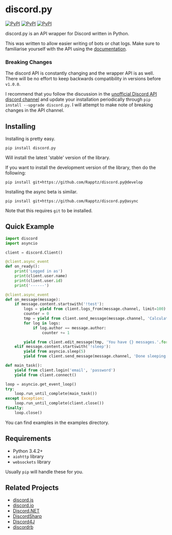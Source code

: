 # discord.py

[![PyPI](https://img.shields.io/pypi/v/discord.py.svg)](https://pypi.python.org/pypi/discord.py/)
[![PyPI](https://img.shields.io/pypi/dm/discord.py.svg)](https://pypi.python.org/pypi/discord.py/)
[![PyPI](https://img.shields.io/pypi/pyversions/discord.py.svg)](https://pypi.python.org/pypi/discord.py/)

discord.py is an API wrapper for Discord written in Python.

This was written to allow easier writing of bots or chat logs. Make sure to familiarise yourself with the API using the [documentation][doc].

[doc]: http://rapptz.github.io/discord.py/

### Breaking Changes

The discord API is constantly changing and the wrapper API is as well. There will be no effort to keep backwards compatibility in versions before `v1.0.0`.

I recommend that you follow the discussion in the [unofficial Discord API discord channel][ch] and update your installation periodically through `pip install --upgrade discord.py`. I will attempt to make note of breaking changes in the API channel.

[ch]: https://discord.gg/0SBTUU1wZTUzBx2q

## Installing

Installing is pretty easy.

```
pip install discord.py
```

Will install the latest 'stable' version of the library.

If you want to install the development version of the library, then do the following:

```
pip install git+https://github.com/Rapptz/discord.py@develop
```

Installing the async beta is similar.

```
pip install git+https://github.com/Rapptz/discord.py@async
```

Note that this requires `git` to be installed.

## Quick Example

```py
import discord
import asyncio

client = discord.Client()

@client.async_event
def on_ready():
    print('Logged in as')
    print(client.user.name)
    print(client.user.id)
    print('------')

@client.async_event
def on_message(message):
    if message.content.startswith('!test'):
        logs = yield from client.logs_from(message.channel, limit=100)
        counter = 0
        tmp = yield from client.send_message(message.channel, 'Calculating messages...')
        for log in logs:
            if log.author == message.author:
                counter += 1

        yield from client.edit_message(tmp, 'You have {} messages.'.format(counter))
    elif message.content.startswith('!sleep'):
        yield from asyncio.sleep(5)
        yield from client.send_message(message.channel, 'Done sleeping')

def main_task():
    yield from client.login('email', 'password')
    yield from client.connect()

loop = asyncio.get_event_loop()
try:
    loop.run_until_complete(main_task())
except Exception:
    loop.run_until_complete(client.close())
finally:
    loop.close()
```

You can find examples in the examples directory.

## Requirements

- Python 3.4.2+
- `aiohttp` library
- `websockets` library

Usually `pip` will handle these for you.

## Related Projects

- [discord.js](https://github.com/discord-js/discord.js)
- [discord.io](https://github.com/izy521/discord.io)
- [Discord.NET](https://github.com/RogueException/Discord.Net)
- [DiscordSharp](https://github.com/Luigifan/DiscordSharp)
- [Discord4J](https://github.com/knobody/Discord4J)
- [discordrb](https://github.com/meew0/discordrb)
